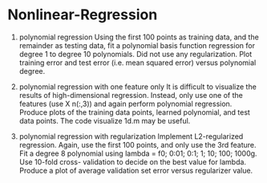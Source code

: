 # Nonlinear-Regression

1. polynomial regression
  Using the first 100 points as training data, and the remainder as testing data, fit a polynomial
basis function regression for degree 1 to degree 10 polynomials. Did not use any regularization.
Plot training error and test error (i.e. mean squared error) versus polynomial degree.

2. polynomial regression with one feature only
  It is difficult to visualize the results of high-dimensional regression. Instead, only use one of
the features (use X n(:,3)) and again perform polynomial regression. Produce plots of the
training data points, learned polynomial, and test data points. The code visualize 1d.m
may be useful.

3. polynomial regression with regularization
  Implement L2-regularized regression. Again, use the first 100 points, and only use the 3rd
feature. Fit a degree 8 polynomial using lambda = f0; 0:01; 0:1; 1; 10; 100; 1000g. Use 10-fold cross-
validation to decide on the best value for lambda. Produce a plot of average validation set error
versus regularizer value.
